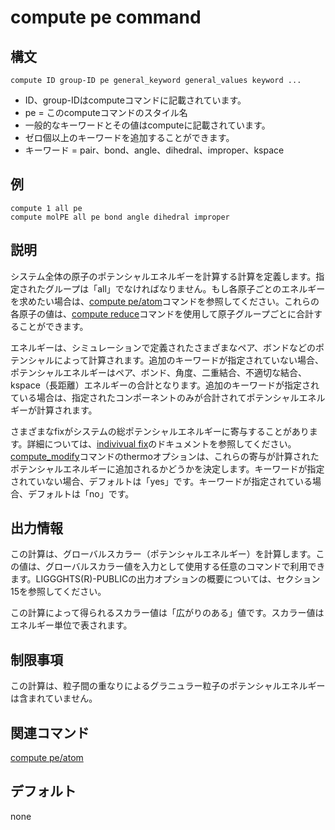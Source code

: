 # compute pe command

## 構文
```
compute ID group-ID pe general_keyword general_values keyword ...
```
- ID、group-IDはcomputeコマンドに記載されています。
- pe = このcomputeコマンドのスタイル名
- 一般的なキーワードとその値はcomputeに記載されています。
- ゼロ個以上のキーワードを追加することができます。
- キーワード = pair、bond、angle、dihedral、improper、kspace

## 例
```
compute 1 all pe
compute molPE all pe bond angle dihedral improper
```

## 説明
システム全体の原子のポテンシャルエネルギーを計算する計算を定義します。指定されたグループは「all」でなければなりません。もし各原子ごとのエネルギーを求めたい場合は、[compute pe/atom]()コマンドを参照してください。これらの各原子の値は、[compute reduce]()コマンドを使用して原子グループごとに合計することができます。

エネルギーは、シミュレーションで定義されたさまざまなペア、ボンドなどのポテンシャルによって計算されます。追加のキーワードが指定されていない場合、ポテンシャルエネルギーはペア、ボンド、角度、二重結合、不適切な結合、kspace（長距離）エネルギーの合計となります。追加のキーワードが指定されている場合は、指定されたコンポーネントのみが合計されてポテンシャルエネルギーが計算されます。

さまざまなfixがシステムの総ポテンシャルエネルギーに寄与することがあります。詳細については、[indivivual fix]()のドキュメントを参照してください。[compute_modify]()コマンドのthermoオプションは、これらの寄与が計算されたポテンシャルエネルギーに追加されるかどうかを決定します。キーワードが指定されていない場合、デフォルトは「yes」です。キーワードが指定されている場合、デフォルトは「no」です。

## 出力情報
この計算は、グローバルスカラー（ポテンシャルエネルギー）を計算します。この値は、グローバルスカラー値を入力として使用する任意のコマンドで利用できます。LIGGGHTS(R)-PUBLICの出力オプションの概要については、セクション15を参照してください。

この計算によって得られるスカラー値は「広がりのある」値です。スカラー値はエネルギー単位で表されます。

## 制限事項
この計算は、粒子間の重なりによるグラニュラー粒子のポテンシャルエネルギーは含まれていません。

## 関連コマンド
[compute pe/atom]()

## デフォルト
none